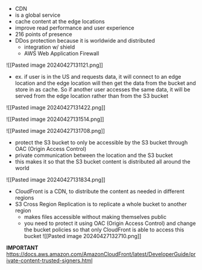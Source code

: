 - CDN
- is a global service
- cache content at the edge locations
- improve read performance and user experience
- 216 points of presence
- DDos protection because it is worldwide and distributed
	- integration w/ shield
	- AWS Web Application Firewall

![[Pasted image 20240427131121.png]]
- ex. if user is in the US and requests data, it will connect to an edge location and the edge location will then get the data from the bucket and store in as cache. So if another user accesses the same data, it will be served from the edge location rather than from the S3 bucket

![[Pasted image 20240427131422.png]]

![[Pasted image 20240427131514.png]]

![[Pasted image 20240427131708.png]]
- protect the S3 bucket to only be accessible by the S3 bucket through OAC (Origin Access Control)
- private communication between the location and the S3 bucket
- this makes it so that the S3 bucket content is distributed all around the world

![[Pasted image 20240427131834.png]]
- CloudFront is a CDN, to distribute the content as needed in different regions
- S3 Cross Region Replication is to replicate a whole bucket to another region
	- makes files accessible without making themselves public
	- you need to protect it using OAC (Origin Access Control) and change the bucket policies so that only CloudFront is able to access this bucket
	![[Pasted image 20240427132710.png]]

**IMPORTANT**
https://docs.aws.amazon.com/AmazonCloudFront/latest/DeveloperGuide/private-content-trusted-signers.html